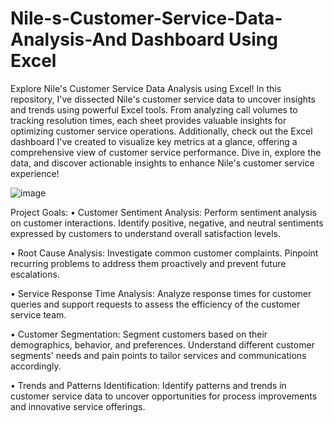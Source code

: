 # Nile-s-Customer-Service-Data-Analysis-And Dashboard Using Excel
Explore Nile's Customer Service Data Analysis using Excel! In this repository, I've dissected Nile's customer service data to uncover insights and trends using powerful Excel tools. From analyzing call volumes to tracking resolution times, each sheet provides valuable insights for optimizing customer service operations. Additionally, check out the Excel dashboard I've created to visualize key metrics at a glance, offering a comprehensive view of customer service performance. Dive in, explore the data, and discover actionable insights to enhance Nile's customer service experience!

![image](https://github.com/SumitTiwari1/Nile-s-Customer-Service-Data-Analysis-Dashboard/assets/167782156/d1740fb1-b839-4904-99ce-25d59d137589)

Project Goals:
• Customer Sentiment Analysis: Perform sentiment analysis on customer 
interactions. Identify positive, negative, and neutral sentiments expressed by 
customers to understand overall satisfaction levels.

• Root Cause Analysis: Investigate common customer complaints. Pinpoint 
recurring problems to address them proactively and prevent future 
escalations.

• Service Response Time Analysis: Analyze response times for customer 
queries and support requests to assess the efficiency of the customer service 
team.

• Customer Segmentation: Segment customers based on their demographics, 
behavior, and preferences. Understand different customer segments' needs 
and pain points to tailor services and communications accordingly.

• Trends and Patterns Identification: Identify patterns and trends in customer 
service data to uncover opportunities for process improvements and 
innovative service offerings.

